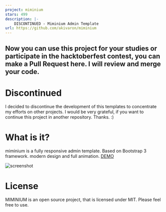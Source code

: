 ```yaml
---
project: miminium
stars: 499
description: |-
    DISCONTINUED - Miminium Admin Template
url: https://github.com/akivaron/miminium
---
```


## Now you can use this project for your studies or participate in the hacktoberfest contest, you can make a Pull Request here. I will review and merge your code.

# Discontinued
I decided to discontinue the development of this templates to concentrate my efforts on other projects. I would be very grateful, if you want to continue this project in another repository. Thanks. :)

# What is it?
miminium is a fully responsive admin template. Based on Bootstrap 3 framework. modern design and full animation. [DEMO](http://akivaron.github.io/miminium/)

![screenshot](https://github.com/akivaron/miminium/blob/master/asset/img/ss.png "screenshot")
# License
MIMINIUM is an open source project, that is licensed under MIT. Please feel free to use.

